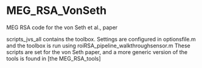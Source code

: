 # MEG_RSA_VonSeth
MEG RSA code for the von Seth et al., paper

scripts_jvs_all contains the toolbox. Settings are configured in optionsfile.m and the toolbox is run using roiRSA_pipeline_walkthroughsensor.m
These scripts are set for the von Seth paper, and a more generic version of the tools is found in [the MEG_RSA_tools]
